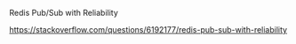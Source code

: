 Redis Pub/Sub with Reliability



https://stackoverflow.com/questions/6192177/redis-pub-sub-with-reliability